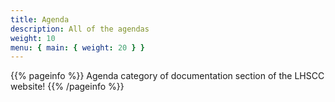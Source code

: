 ```yaml
---
title: Agenda
description: All of the agendas
weight: 10
menu: { main: { weight: 20 } }
---
```


{{% pageinfo %}}
Agenda category of documentation section of the LHSCC website!
{{% /pageinfo %}}
